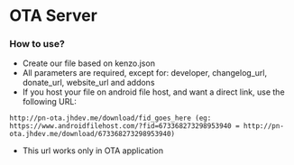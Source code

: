 # OTA Server
### How to use?
- Create our file based on kenzo.json
- All parameters are required, except for: developer, changelog_url, donate_url, website_url and addons
- If you host your file on android file host, and want a direct link, use the following URL:
```
http://pn-ota.jhdev.me/download/fid_goes_here (eg: https://www.androidfilehost.com/?fid=673368273298953940 = http://pn-ota.jhdev.me/download/673368273298953940)
```
- This url works only in OTA application
